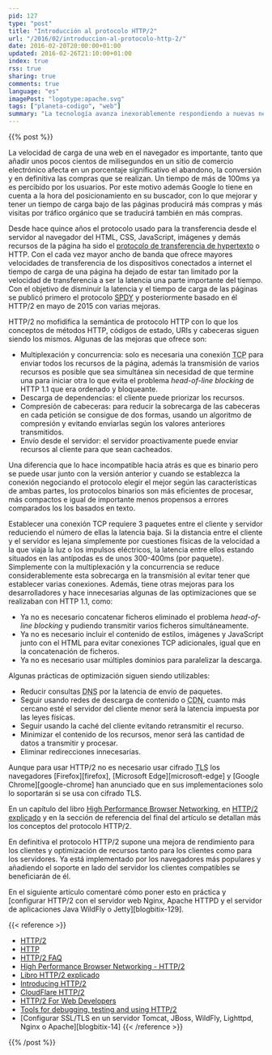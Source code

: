```yaml
---
pid: 127
type: "post"
title: "Introducción al protocolo HTTP/2"
url: "/2016/02/introduccion-al-protocolo-http-2/"
date: 2016-02-20T20:00:00+01:00
updated: 2016-02-26T21:10:00+01:00
index: true
rss: true
sharing: true
comments: true
language: "es"
imagePost: "logotype:apache.svg"
tags: ["planeta-codigo", "web"]
summary: "La tecnología avanza inexorablemente respondiendo a nuevas necesidades o mejor a las existentes. El protocolo HTTP se ha mantenido sin grandes cambios durante más de 15 años, sin embargo, para reducir las latencias en la carga de las páginas y ser más eficiente se ha desarrollado una nueva especificación que ya promete reducir estos problemas. HTTP/2 no es compatible hacia atrás pero se puede usar junto con HTTP 1.1 y los dispositivos que usen aprovecharse de sus ventajas. Los navegadores más populares ya lo han implementado y los servidores web o de aplicaciones ya ofrecen soporte para ser usado."
---
```


{{% post %}}

La velocidad de carga de una web en el navegador es importante, tanto que añadir unos pocos cientos de milisegundos en un sitio de comercio electrónico afecta en un porcentaje significativo el abandono, la conversión y en definitiva las compras que se realizan. Un tiempo de más de 100ms ya es percibido por los usuarios. Por este motivo además Google lo tiene en cuenta a la hora del posicionamiento en su buscador, con lo que mejorar y tener un tiempo de carga bajo de las páginas producirá más compras y más visitas por tráfico orgánico que se traducirá también en más compras.

Desde hace quince años el protocolo usado para la transferencia desde el servidor al navegador del HTML, CSS, JavaScript, imágenes y demás recursos de la página ha sido el [protocolo de transferencia de hypertexto](https://es.wikipedia.org/wiki/Hypertext_Transfer_Protocol) o HTTP. Con el cada vez mayor ancho de banda que ofrece mayores velocidades de transferencia de los dispositivos conectados a internet el tiempo de carga de una página ha dejado de estar tan limitado por la velocidad de transferencia a ser la latencia una parte importante del tiempo. Con el objetivo de disminuir la latencia y el tiempo de carga de las páginas se publicó primero el protocolo [SPDY](https://es.wikipedia.org/wiki/SPDY) y posteriormente basado en él HTTP/2 en mayo de 2015 con varias mejoras.

HTTP/2 no mofidifica la semántica de protocolo HTTP con lo que los conceptos de métodos HTTP, códigos de estado, URIs y cabeceras siguen siendo los mismos. Algunas de las mejoras que ofrece son:

* Multiplexación y concurrencia: solo es necesaria una conexión <abbr title="Transmission Control Protocol">TCP</abbr> para enviar todos los recursos de la página, además la transmisión de varios recursos es posible que sea simultánea sin necesidad de que termine una para iniciar otra lo que evita el problema _head-of-line blocking_ de HTTP 1.1 que era ordenado y bloqueante.
* Descarga de dependencias: el cliente puede priorizar los recursos.
* Compresión de cabeceras: para reducir la sobrecarga de las cabeceras en cada petición se consigue de dos formas, usando un algoritmo de compresión y evitando enviarlas según los valores anteriores transmitidos.
* Envío desde el servidor: el servidor proactivamente puede enviar recursos al cliente para que sean cacheados.

Una diferencia que lo hace incompatible hacia atrás es que es binario pero se puede usar junto con la versión anterior y cuando se establezca la conexión negociando el protocolo elegir el mejor según las características de ambas partes, los protocolos binarios son más eficientes de procesar, más compactos e igual de importante menos propensos a errores comparados los los basados en texto.

Establecer una conexión TCP requiere 3 paquetes entre el cliente y servidor reduciendo el número de ellas la latencia baja. Si la distancia entre el cliente y el servidor es lejana simplemente por cuestiones físicas de la velocidad a la que viaja la luz o los impulsos eléctricos, la latencia entre ellos estando situados en las antípodas es de unos 300-400ms (por paquete). Simplemente con la multiplexación y la concurrencia se reduce considerablemente esta sobrecarga en la transmisión al evitar tener que establecer varias conexiones. Además, tiene otras mejoras para los desarrolladores y hace innecesarias algunas de las optimizaciones que se realizaban con HTTP 1.1, como:

* Ya no es necesario concatenar ficheros eliminado el problema _head-of-line blocking_ y pudiendo transmitir varios ficheros simultáneamente.
* Ya no es necesario incluir el contenido de estilos, imágenes y JavaScript junto con el HTML para evitar conexiones TCP adicionales, igual que en la concatenación de ficheros.
* Ya no es necesario usar múltiples dominios para paralelizar la descarga.

Algunas prácticas de optimización siguen siendo utilizables:

* Reducir consultas <abbr title="Domain Name System">DNS</abbr> por la latencia de envío de paquetes.
* Seguir usando redes de descarga de contenido o <abbr title="Content Delivery Network">CDN</abbr>, cuanto más cercano esté el servidor del cliente menor será la latencia impuesta por las leyes físicas.
* Seguir usando la caché del cliente evitando retransmitir el recurso.
* Minimizar el contenido de los recursos, menor será las cantidad de datos a transmitir y procesar.
* Eliminar redirecciones innecesarias.

Aunque para usar HTTP/2 no es necesario usar cifrado <abbr title="Transport Layer Security ">TLS</abbr> los navegadores [Firefox][firefox], [Microsoft Edge][microsoft-edge] y [Google Chrome][google-chrome] han anunciado que en sus implementaciones solo lo soportarán si se usa con cifrado TLS.

En un capítulo del libro  [High Performance Browser Networking](http://chimera.labs.oreilly.com/books/1230000000545/ch12.html), en [HTTP/2 explicado](https://bagder.gitbooks.io/http2-explained/content/es/index.html) y en la sección de referencia del final del artículo se detallan más los conceptos del protocolo HTTP/2.

En definitiva el protocolo HTTP/2 supone una mejora de rendimiento para los clientes y optimización de recursos tanto para los clientes como para los servidores. Ya está implementado por los navegadores más populares y añadiendo el soporte en lado del servidor los clientes compatibles se beneficiarán de él.

En el siguiente artículo comentaré cómo poner esto en práctica y [configurar HTTP/2 con el servidor web Nginx, Apache HTTPD y el servidor de aplicaciones Java WildFly o Jetty][blogbitix-129].

{{< reference >}}
* [HTTP/2](https://en.wikipedia.org/wiki/HTTP/2)
* [HTTP](https://es.wikipedia.org/wiki/Hypertext_Transfer_Protocol)
* [HTTP/2 FAQ](https://http2.github.io/faq/)
* [High Performance Browser Networking - HTTP/2](http://chimera.labs.oreilly.com/books/1230000000545/ch12.html)
* [Libro HTTP/2 explicado](https://bagder.gitbooks.io/http2-explained/content/es/index.html)
* [Introducing HTTP/2](https://blog.cloudflare.com/introducing-http2/)
* [CloudFlare HTTP/2](https://www.cloudflare.com/http2/)
* [HTTP/2 For Web Developers](https://blog.cloudflare.com/http-2-for-web-developers/)
* [Tools for debugging, testing and using HTTP/2](https://blog.cloudflare.com/tools-for-debugging-testing-and-using-http-2/)
* [Configurar SSL/TLS en un servidor Tomcat, JBoss, WildFly, Lighttpd, Nginx o Apache][blogbitix-14]
{{< /reference >}}

{{% /post %}}
